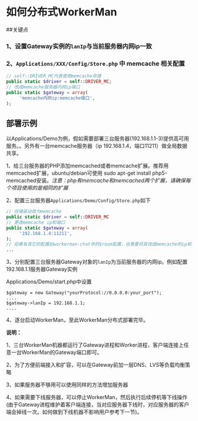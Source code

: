 # 如何分布式WorkerMan
##关键点
### 1、设置Gateway实例的```lanIp```与当前服务器内网ip一致
### 2、```Applications/XXX/Config/Store.php``` 中 memcache 相关配置
```php
// self::DRIVER_MC代表使用memcache存储
public static $driver = self::DRIVER_MC;
// 改成memcache服务器内网ip端口
public static $gateway = array(
     'memcache内网ip:memcache端口',
);
```

## 部署示例
以Applications/Demo为例，假如需要部署三台服务器(192.168.1.1-3)提供高可用服务。。另外有一台memcache服务器（ip 192.168.1.4，端口11211）做全局数据共享。

1、给三台服务器的PHP添加memcached或者memcache扩展。推荐用memcached扩展，ubuntu/debian可使用 sudo apt-get install php5-memcached安装。*注意：php有memcache和memcached两个扩展，请确保每个项目使用的是相同的扩展*

2、配置三台服务器```Applications/Demo/Config/Store.php```如下

```php
// 存储驱动改为memcache
public static $driver = self::DRIVER_MC
// 更改memcache ip和端口
public static $gateway = array(
     '192.168.1.4:11211',
);
// 如果有其它的配置如workerman-chat中的$room配置，也需要将其改成memcache的ip和端口
...
```

3、分别配置三台服务器Gateway对象的```lanIp```为当前服务器的内网ip。例如配置192.168.1.1服务器Gateway实例


Applications/Demo/start.php中设置
```
$gateway = new Gateway("yourProtocol://0.0.0.0:your_port");
....
$gateway->lanIp = 192.168.1.1;
....

```

4、逐台启动WorkerMan，至此WorkerMan分布式部署完毕。

**说明：**

1、三台WorkerMan机器都运行了Gateway进程和Worker进程，客户端连接上任意一台WorkerMan的Gateway端口即可。

2、为了方便前端接入和扩容，可以在Gateway前加一层DNS、LVS等负载均衡策略

3、如果服务器不够用可以使用同样的方法增加服务器

4、如果需要下线服务器，可以停止WorkerMan，然后执行后续停机等下线操作(由于Gateway进程维护着客户端连接，当对应服务器下线时，对应服务器的客户端会掉线一次。如何做到下线机器不影响用户参考下一节)。


